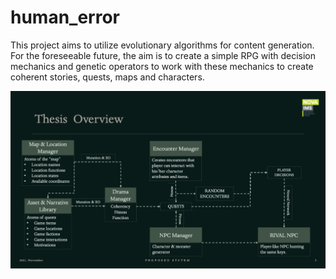 # human_error

This project aims to utilize evolutionary algorithms for content generation. For the foreseeable future, the aim is to create a simple RPG with decision mechanics and genetic operators to work with these mechanics to create coherent stories, quests, maps and characters.



![Initial algorithm & flow plan for the project.](https://github.com/cetiners/human_error/blob/main/tools/overview_vol1.png)
